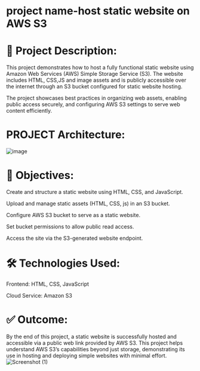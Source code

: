 
# project name-host static website on AWS S3
 # 📝 Project Description:
This project demonstrates how to host a fully functional static website using Amazon Web Services (AWS) Simple Storage Service (S3). The website includes HTML, CSS,JS and image assets and is publicly accessible over the internet through an S3 bucket configured for static website hosting.

The project showcases best practices in organizing web assets, enabling public access securely, and configuring AWS S3 settings to serve web content efficiently.
# PROJECT Architecture:
![image](https://github.com/user-attachments/assets/ea21561a-551f-4a61-9bef-33ff90629a25)
# 🎯 Objectives:
Create and structure a static website using HTML, CSS, and JavaScript.

Upload and manage static assets (HTML, CSS, js) in an S3 bucket.

Configure AWS S3 bucket to serve as a static website.
 
Set bucket permissions to allow public read access.

Access the site via the S3-generated website endpoint.
# 🛠️ Technologies Used:
Frontend: HTML, CSS, JavaScript   

Cloud Service: Amazon S3
# ✅ Outcome:
By the end of this project, a static website is successfully hosted and accessible via a public web link provided by AWS S3. This project helps understand AWS S3’s capabilities beyond just storage, demonstrating its use in hosting and deploying simple websites with minimal effort.
![Screenshot (1)](https://github.com/user-attachments/assets/7aba4dd0-4fa9-4e0c-86c5-06389dae277c)



